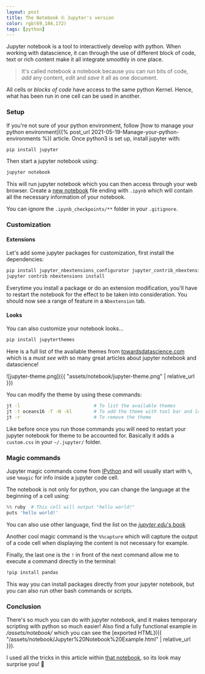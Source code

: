 ```yaml
---
layout: post 
title: The Notebook ⎘ Jupyter's version 
color: rgb(69,184,172)
tags: [python]
---
```


Jupyter notebook is a tool to interactively develop with python. When working with datascience, it can through the use
of different block of code, text or rich content make it all integrate smoothly in one place.

> It's called notebook a notebook because you can _run_ bits of code, _add_ any content,  _edit_ and _save_ it all as one document.

All cells or _blocks of code_ have access to the same python Kernel. Hence, what has been run in one cell can be used in
another.

### Setup

If you're not sure of your python environment, follow [how to manage your python environment]({% post_url 2021-05-19-Manage-your-python-environments %})
article. Once python3 is set up, install jupyter with:

```bash
pip install jupyter
```

Then start a jupyter notebook using:

```bash
jupyter notebook
```

This will run jupyter notebook which you can then access through your web browser. Create
a [new notebook](https://www.dataquest.io/blog/jupyter-notebook-tutorial) file ending with `.ipynb` which will contain
all the necessary information of your notebook.

You can ignore the `.ipynb_checkpoints/**` folder in your `.gitignore`.

### Customization

#### Extensions

Let's add some jupyter packages for customization, first install the dependencies:

```bash
pip install jupyter_nbextensions_configurator jupyter_contrib_nbextensions
jupyter contrib nbextensions install
```

Everytime you install a package or do an extension modification, you'll have to restart the notebook for the effect to
be taken into consideration. You should now see a range of feature in a `Nbextension` tab.

#### Looks

You can also customize your notebook looks...

```bash
pip install jupyterthemes
```

Here is a full list of the available themes
from [towardsdatascience.com](https://towardsdatascience.com/7-essential-tips-for-writing-with-jupyter-notebook-60972a1a8901)
which is a _must see_ with so many great articles about jupyter notebook and datascience!

![jupyter-theme.png]({{ "assets/notebook/jupyter-theme.png" | relative_url }})

You can modify the theme by using these commands:

```bash
jt -l                           # To list the available themes
jt -t oceans16 -T -N -kl        # To add the theme with tool bar and logo
jt -r                           # To remove the theme
```

Like before once you run those commands you will need to restart your jupyter notebook for theme to be accounted for.
Basically it adds a `custom.css` in your `~/.jupyter/` folder.

### Magic commands

Jupyter magic commands come from [IPython](https://ipython.readthedocs.io/en/stable/interactive/magics.html) and will
usually start with `%`, use `%magic` for info inside a jupyter code cell.

The notebook is not only for python, you can change the language at the beginning of a cell using:

```python
%% ruby  # This cell will output "hello world!"
puts 'hello world!'
```

You can also use other language, find the list on
the [_jupyter edu_'s book](https://jupyter4edu.github.io/jupyter-edu-book/jupyter.html#:~:text=The%20Jupyter%20system%20supports%20over,%2C%20Scala%2C%20and%20many%20more.)

Another cool magic command is the `%%capture` which will capture the output of a code cell when displaying the content
is not necessary for example.

Finally, the last one is the `!` in front of the next command allow me to execute a command directly in the terminal:

```bash
!pip install pandas
```

This way you can install packages directly from your jupyter notebook, but you can also run other bash commands or
scripts.

### Conclusion

There's so much you can do with jupyter notebook, and it makes temporary scripting with python so much easier!
Also find a fully functional example in _/assets/notebook/_ which you can see the [exported HTML]({{ "/assets/notebook/Jupyter%20Notebook%20Example.html" | relative_url }}).

I used all the tricks in this article within [that notebook](https://github.com/sylhare/sylhare.github.io/blob/master/assets/notebook/Jupyter%20Notebook%20Example.ipynb), so its look may surprise you! 🎉 

